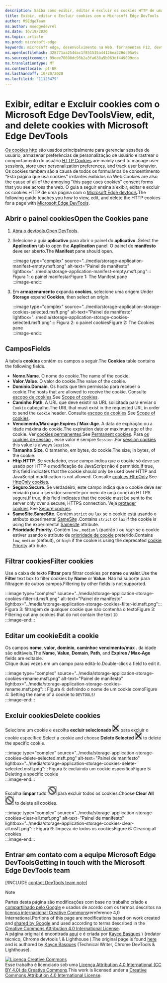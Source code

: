 ```yaml
---
description: Saiba como exibir, editar e excluir os cookies HTTP de uma página usando o Microsoft Edge DevTools.
title: Exibir, editar e Excluir cookies com o Microsoft Edge DevTools
author: MSEdgeTeam
ms.author: msedgedevrel
ms.date: 10/19/2020
ms.topic: article
ms.prod: microsoft-edge
keywords: microsoft edge, desenvolvimento na Web, ferramentas F12, devtools
ms.openlocfilehash: 328771aa254dac1f851535a44126ea220dc95a9c
ms.sourcegitcommit: 99eee78698dc95b2a3fa638a5b063ef449899cda
ms.translationtype: MT
ms.contentlocale: pt-BR
ms.lasthandoff: 10/20/2020
ms.locfileid: "11125479"
---
```

<!-- Copyright Kayce Basques 

   Licensed under the Apache License, Version 2.0 (the "License");
   you may not use this file except in compliance with the License.
   You may obtain a copy of the License at

       https://www.apache.org/licenses/LICENSE-2.0

   Unless required by applicable law or agreed to in writing, software
   distributed under the License is distributed on an "AS IS" BASIS,
   WITHOUT WARRANTIES OR CONDITIONS OF ANY KIND, either express or implied.
   See the License for the specific language governing permissions and
   limitations under the License.  -->

# <span data-ttu-id="1d198-104">Exibir, editar e Excluir cookies com o Microsoft Edge DevTools</span><span class="sxs-lookup"><span data-stu-id="1d198-104">View, edit, and delete cookies with Microsoft Edge DevTools</span></span>  

<span data-ttu-id="1d198-105">[Os cookies http][MDNHTTPCookies] são usados principalmente para gerenciar sessões de usuário, armazenar preferências de personalização de usuário e rastrear o comportamento do usuário.</span><span class="sxs-lookup"><span data-stu-id="1d198-105">[HTTP Cookies][MDNHTTPCookies] are mainly used to manage user sessions, store user personalization preferences, and track user behavior.</span></span>  <span data-ttu-id="1d198-106">Os cookies também são a causa de todos os formulários de consentimento "Esta página que usa cookies" irritantes exibidos na Web.</span><span class="sxs-lookup"><span data-stu-id="1d198-106">Cookies are also the cause of all of the annoying "this page uses cookies" consent forms that you see across the web.</span></span>  <span data-ttu-id="1d198-107">O guia a seguir ensina a exibir, editar e excluir os cookies HTTP de uma página com o [Microsoft Edge devtools][MicrosoftEdgeDevTools].</span><span class="sxs-lookup"><span data-stu-id="1d198-107">The following guide teaches you how to view, edit, and delete the HTTP cookies for a page with [Microsoft Edge DevTools][MicrosoftEdgeDevTools].</span></span>  

## <span data-ttu-id="1d198-108">Abrir o painel cookies</span><span class="sxs-lookup"><span data-stu-id="1d198-108">Open the Cookies pane</span></span>  

1.  <span data-ttu-id="1d198-109">[Abra o devtools][DevToolsOpen].</span><span class="sxs-lookup"><span data-stu-id="1d198-109">[Open DevTools][DevToolsOpen].</span></span>  
1.  <span data-ttu-id="1d198-110">Selecione a guia **aplicativo** para abrir o painel do **aplicativo** .</span><span class="sxs-lookup"><span data-stu-id="1d198-110">Select the **Application** tab to open the **Application** panel.</span></span>  <span data-ttu-id="1d198-111">O painel de **manifesto** deve ser aberto.</span><span class="sxs-lookup"><span data-stu-id="1d198-111">The **Manifest** pane should open.</span></span>  
    
    :::image type="complex" source="../media/storage-application-manifest-empty.msft.png" alt-text="Painel de manifesto" lightbox="../media/storage-application-manifest-empty.msft.png":::
       <span data-ttu-id="1d198-113">Figura 1: o painel manifestar</span><span class="sxs-lookup"><span data-stu-id="1d198-113">Figure 1:  The Manifest pane</span></span>  
    :::image-end:::  

1.  <span data-ttu-id="1d198-114">Em **armazenamento** expanda **cookies**, selecione uma origem.</span><span class="sxs-lookup"><span data-stu-id="1d198-114">Under **Storage** expand **Cookies**, then select an origin.</span></span>  
    
    :::image type="complex" source="../media/storage-application-storage-cookies-selected.msft.png" alt-text="Painel de manifesto" lightbox="../media/storage-application-storage-cookies-selected.msft.png":::
       <span data-ttu-id="1d198-116">Figura 2: o painel cookies</span><span class="sxs-lookup"><span data-stu-id="1d198-116">Figure 2:  The Cookies pane</span></span>  
    :::image-end:::  

## <span data-ttu-id="1d198-117">Campos</span><span class="sxs-lookup"><span data-stu-id="1d198-117">Fields</span></span>  

<span data-ttu-id="1d198-118">A tabela **cookies** contém os campos a seguir.</span><span class="sxs-lookup"><span data-stu-id="1d198-118">The **Cookies** table contains the following fields.</span></span>  

*   <span data-ttu-id="1d198-119">**Nome**.</span><span class="sxs-lookup"><span data-stu-id="1d198-119">**Name**.</span></span>  <span data-ttu-id="1d198-120">O nome do cookie.</span><span class="sxs-lookup"><span data-stu-id="1d198-120">The name of the cookie.</span></span>  
*   <span data-ttu-id="1d198-121">**Valor**.</span><span class="sxs-lookup"><span data-stu-id="1d198-121">**Value**.</span></span>  <span data-ttu-id="1d198-122">O valor do cookie.</span><span class="sxs-lookup"><span data-stu-id="1d198-122">The value of the cookie.</span></span>  
*   <span data-ttu-id="1d198-123">**Domínio**.</span><span class="sxs-lookup"><span data-stu-id="1d198-123">**Domain**.</span></span>  <span data-ttu-id="1d198-124">Os hosts que têm permissão para receber o cookie.</span><span class="sxs-lookup"><span data-stu-id="1d198-124">The hosts that are allowed to receive the cookie.</span></span>  <span data-ttu-id="1d198-125">Consulte [escopo de cookies][MDNHTTPCookiesScope].</span><span class="sxs-lookup"><span data-stu-id="1d198-125">See [Scope of cookies][MDNHTTPCookiesScope].</span></span>  
*   <span data-ttu-id="1d198-126">**Caminho**.</span><span class="sxs-lookup"><span data-stu-id="1d198-126">**Path**.</span></span>  <span data-ttu-id="1d198-127">A URL que deve existir na URL solicitada para enviar o `Cookie` cabeçalho.</span><span class="sxs-lookup"><span data-stu-id="1d198-127">The URL that must exist in the requested URL in order to send the `Cookie` header.</span></span>  <span data-ttu-id="1d198-128">Consulte [escopo de cookies][MDNHTTPCookiesScope].</span><span class="sxs-lookup"><span data-stu-id="1d198-128">See [Scope of cookies][MDNHTTPCookiesScope].</span></span>  
*   <span data-ttu-id="1d198-129">**Vencimento/Max-age**.</span><span class="sxs-lookup"><span data-stu-id="1d198-129">**Expires / Max-Age**.</span></span>  <span data-ttu-id="1d198-130">A data de expiração ou a idade máxima do cookie.</span><span class="sxs-lookup"><span data-stu-id="1d198-130">The expiration date or maximum age of the cookie.</span></span>  <span data-ttu-id="1d198-131">Ver [cookies permanentes][MDNHTTPCookiesPermanent].</span><span class="sxs-lookup"><span data-stu-id="1d198-131">See [Permanent cookies][MDNHTTPCookiesPermanent].</span></span>  <span data-ttu-id="1d198-132">Para [os cookies de sessão][MDNHTTPCookiesSession] , esse valor é sempre `Session` .</span><span class="sxs-lookup"><span data-stu-id="1d198-132">For [session cookies][MDNHTTPCookiesSession] this value is always `Session`.</span></span>  
*   <span data-ttu-id="1d198-133">**Tamanho**.</span><span class="sxs-lookup"><span data-stu-id="1d198-133">**Size**.</span></span>  <span data-ttu-id="1d198-134">O tamanho, em bytes, do cookie.</span><span class="sxs-lookup"><span data-stu-id="1d198-134">The size, in bytes, of the cookie.</span></span>  
*   <span data-ttu-id="1d198-135">**Http**.</span><span class="sxs-lookup"><span data-stu-id="1d198-135">**HTTP**.</span></span>  <span data-ttu-id="1d198-136">Se verdadeiro, esse campo indica que o cookie só deve ser usado por HTTP e modificação de JavaScript não é permitido.</span><span class="sxs-lookup"><span data-stu-id="1d198-136">If true, this field indicates that the cookie should only be used over HTTP and JavaScript modification is not allowed.</span></span>  <span data-ttu-id="1d198-137">Consulte [cookies HttpOnly][MDNHTTPCookiesSecure].</span><span class="sxs-lookup"><span data-stu-id="1d198-137">See [HttpOnly cookies][MDNHTTPCookiesSecure].</span></span>  
*   <span data-ttu-id="1d198-138">**Seguro**.</span><span class="sxs-lookup"><span data-stu-id="1d198-138">**Secure**.</span></span>  <span data-ttu-id="1d198-139">Se verdadeiro, este campo indica que o cookie deve ser enviado para o servidor somente por meio de uma conexão HTTPS segura.</span><span class="sxs-lookup"><span data-stu-id="1d198-139">If true, this field indicates that the cookie must be sent to the server only over a secure, HTTPS connection.</span></span>  <span data-ttu-id="1d198-140">Veja [proteger cookies][MDNHTTPCookiesSecure].</span><span class="sxs-lookup"><span data-stu-id="1d198-140">See [Secure cookies][MDNHTTPCookiesSecure].</span></span>  
*   <span data-ttu-id="1d198-141">**SameSite**.</span><span class="sxs-lookup"><span data-stu-id="1d198-141">**SameSite**.</span></span>  <span data-ttu-id="1d198-142">Contém `strict` ou `lax` se o cookie está usando o atributo experimental [SameSite][MDNHTTPCookiesSamesite] .</span><span class="sxs-lookup"><span data-stu-id="1d198-142">Contains `strict` or `lax` if the cookie is using the experimental [Samesite][MDNHTTPCookiesSamesite] attribute.</span></span>  
*   <span data-ttu-id="1d198-143">**Prioridade**.</span><span class="sxs-lookup"><span data-stu-id="1d198-143">**Priority**.</span></span>  <span data-ttu-id="1d198-144">Contém `low` , `medium` \ (padrão \) ou `high` se o cookie estiver usando o atributo de [prioridade de cookie][ChromiumIssue232693] preterido.</span><span class="sxs-lookup"><span data-stu-id="1d198-144">Contains `low`, `medium` \(default\), or `high` if the cookie is using the deprecated [cookie Priority][ChromiumIssue232693] attribute.</span></span>

## <span data-ttu-id="1d198-145">Filtrar cookies</span><span class="sxs-lookup"><span data-stu-id="1d198-145">Filter cookies</span></span>  

<span data-ttu-id="1d198-146">Use a caixa de texto **Filtrar** para filtrar cookies por **nome** ou **valor**.</span><span class="sxs-lookup"><span data-stu-id="1d198-146">Use the **Filter** text box to filter cookies by **Name** or **Value**.</span></span>  <span data-ttu-id="1d198-147">Não há suporte para filtragem de outros campos.</span><span class="sxs-lookup"><span data-stu-id="1d198-147">Filtering by other fields is not supported.</span></span>  

:::image type="complex" source="../media/storage-application-storage-cookies-filter-id.msft.png" alt-text="Painel de manifesto" lightbox="../media/storage-application-storage-cookies-filter-id.msft.png":::
   <span data-ttu-id="1d198-149">Figura 3: filtragem de qualquer cookie que não contenha o texto</span><span class="sxs-lookup"><span data-stu-id="1d198-149">Figure 3:  Filtering out any cookies that do not contain the text</span></span> `ID`  
:::image-end:::  

## <span data-ttu-id="1d198-150">Editar um cookie</span><span class="sxs-lookup"><span data-stu-id="1d198-150">Edit a cookie</span></span>  

<span data-ttu-id="1d198-151">Os campos **nome**, **valor**, **domínio**, **caminho**e **vencimento/máx** . da idade são editáveis.</span><span class="sxs-lookup"><span data-stu-id="1d198-151">The **Name**, **Value**, **Domain**, **Path**, and **Expires / Max-Age** fields are editable.</span></span>  
<span data-ttu-id="1d198-152">Clique duas vezes em um campo para editá-lo.</span><span class="sxs-lookup"><span data-stu-id="1d198-152">Double-click a field to edit it.</span></span>  

:::image type="complex" source="../media/storage-application-storage-cookies-rename.msft.png" alt-text="Painel de manifesto" lightbox="../media/storage-application-storage-cookies-rename.msft.png":::
   <span data-ttu-id="1d198-154">Figura 4: definindo o nome de um cookie como</span><span class="sxs-lookup"><span data-stu-id="1d198-154">Figure 4:  Setting the name of a cookie to</span></span> `DEVTOOLS!`  
:::image-end:::  

## <span data-ttu-id="1d198-155">Excluir cookies</span><span class="sxs-lookup"><span data-stu-id="1d198-155">Delete cookies</span></span>  

<span data-ttu-id="1d198-156">Selecione um cookie e escolha **excluir selecionado** ![ excluir selecionado ][ImageDeleteIcon]  para excluir o cookie específico.</span><span class="sxs-lookup"><span data-stu-id="1d198-156">Select a cookie and choose **Delete Selected** ![Delete Selected][ImageDeleteIcon]  to delete the specific cookie.</span></span>  

:::image type="complex" source="../media/storage-application-storage-cookies-delete-selected.msft.png" alt-text="Painel de manifesto" lightbox="../media/storage-application-storage-cookies-delete-selected.msft.png":::
   <span data-ttu-id="1d198-158">Figura 5: excluindo um cookie específico</span><span class="sxs-lookup"><span data-stu-id="1d198-158">Figure 5:  Deleting a specific cookie</span></span>  
:::image-end:::  

<span data-ttu-id="1d198-159">Escolha **limpar** tudo ![ limpar tudo ][ImageClearIcon]  para excluir todos os cookies.</span><span class="sxs-lookup"><span data-stu-id="1d198-159">Choose **Clear All** ![Clear All][ImageClearIcon]  to delete all cookies.</span></span>  

:::image type="complex" source="../media/storage-application-storage-cookies-clear-all.msft.png" alt-text="Painel de manifesto" lightbox="../media/storage-application-storage-cookies-clear-all.msft.png":::
   <span data-ttu-id="1d198-161">Figura 6: limpeza de todos os cookies</span><span class="sxs-lookup"><span data-stu-id="1d198-161">Figure 6:  Clearing all cookies</span></span>  
:::image-end:::  

## <span data-ttu-id="1d198-162">Entrar em contato com a equipe Microsoft Edge DevTools</span><span class="sxs-lookup"><span data-stu-id="1d198-162">Getting in touch with the Microsoft Edge DevTools team</span></span>  

[!INCLUDE [contact DevTools team note](../includes/contact-devtools-team-note.md)]  

<!-- image links -->  

[ImageClearIcon]: ../media/clear-icon.msft.png  
[ImageDeleteIcon]: ../media/delete-icon.msft.png  

<!-- links -->  

[MicrosoftEdgeDevTools]: /microsoft-edge/devtools-guide-chromium "Ferramentas de desenvolvedor do Microsoft Edge (Chromium)"  
[DevToolsOpen]: /microsoft-edge/devtools-guide-chromium/open "Abrir o Microsoft Edge DevTools"  

[ChromiumIssue232693]: https://bugs.chromium.org/p/chromium/issues/detail?id=232693 "232693 problema do Chromium: implementando campo de prioridade para cookies | Erros de Chromium"  

[MDNHTTPCookies]: https://developer.mozilla.org/docs/Web/HTTP/Cookies "Cookies HTTP | MDN"  
[MDNHTTPCookiesPermanent]: https://developer.mozilla.org/docs/Web/HTTP/Cookies#Permanent_cookies "Cookies HTTP-cookies permanentes | MDN"  
[MDNHTTPCookiesSamesite]: https://developer.mozilla.org/docs/Web/HTTP/Cookies#SameSite_cookies "Cookies HTTP-cookies SameSite | MDN"  
[MDNHTTPCookiesScope]: https://developer.mozilla.org/docs/Web/HTTP/Cookies#Scope_of_cookies "Cookies HTTP-escopo de cookies | MDN"  
[MDNHTTPCookiesSecure]: https://developer.mozilla.org/docs/Web/HTTP/Cookies#Secure_and_HttpOnly_cookies "Cookies HTTP-cookies seguros e HttpOnly | MDN"  
[MDNHTTPCookiesSession]: https://developer.mozilla.org/docs/Web/HTTP/Cookies#Session_cookies "Cookies HTTP-cookies de sessão | MDN"  

> [!NOTE]
> <span data-ttu-id="1d198-172">Partes desta página são modificações com base no trabalho criado e [compartilhado pelo Google][GoogleSitePolicies] e usados de acordo com os termos descritos na [licença internacional Creative Commons][CCA4IL]rereference 4,0 International.</span><span class="sxs-lookup"><span data-stu-id="1d198-172">Portions of this page are modifications based on work created and [shared by Google][GoogleSitePolicies] and used according to terms described in the [Creative Commons Attribution 4.0 International License][CCA4IL].</span></span>  
> <span data-ttu-id="1d198-173">A página original é encontrada [aqui](https://developers.google.com/web/tools/chrome-devtools/storage/cookies) e é criada por [Kayce Basques][KayceBasques] \ (redator técnico, Chrome devtools \ & Lighthouse \).</span><span class="sxs-lookup"><span data-stu-id="1d198-173">The original page is found [here](https://developers.google.com/web/tools/chrome-devtools/storage/cookies) and is authored by [Kayce Basques][KayceBasques] \(Technical Writer, Chrome DevTools \& Lighthouse\).</span></span>  

[![Licença Creative Commons][CCby4Image]][CCA4IL]  
<span data-ttu-id="1d198-175">Esse trabalho é licenciado sob uma [Licença Attribution 4.0 International (CC BY 4.0) da Creative Commons][CCA4IL].</span><span class="sxs-lookup"><span data-stu-id="1d198-175">This work is licensed under a [Creative Commons Attribution 4.0 International License][CCA4IL].</span></span>  

[CCA4IL]: https://creativecommons.org/licenses/by/4.0  
[CCby4Image]: https://i.creativecommons.org/l/by/4.0/88x31.png  
[GoogleSitePolicies]: https://developers.google.com/terms/site-policies  
[KayceBasques]: https://developers.google.com/web/resources/contributors/kaycebasques  
